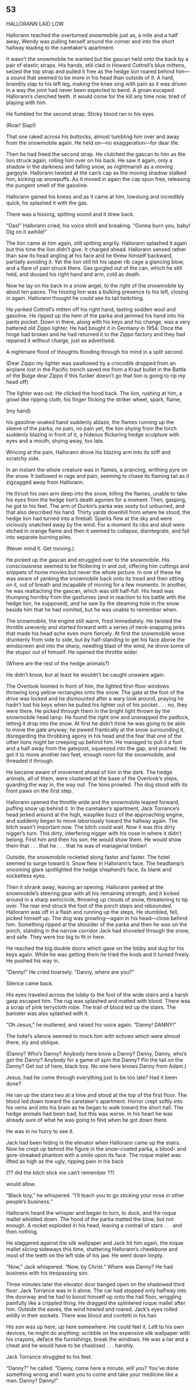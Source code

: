 ## 53

HALLORANN LAID LOW

Hallorann reached the overturned snowmobile just as, a mile and a half away, Wendy was pulling herself around the corner and into the short hallway leading to the caretaker’s apartment.

It wasn’t the snowmobile he wanted but the gascan held onto the back by a pair of elastic straps. His hands, still clad in Howard Cottrell’s blue mittens, seized the top strap and pulled it free as the hedge lion roared behind him—a sound that seemed to be more in his head than outside of it. A hard, brambly slap to his left leg, making the knee sing with pain as it was driven in a way the joint had never been expected to bend. A groan escaped Hallorann’s clenched teeth. It would come for the kill any time now, tired of playing with him.

He fumbled for the second strap. Sticky blood ran in his eyes.

(Roar! Slap!)

That one raked across his buttocks, almost tumbling him over and away from the snowmobile again. He held on—no exaggeration—for dear life.

Then he had freed the second strap. He clutched the gascan to him as the lion struck again, rolling him over on his back. He saw it again, only a shadow in the darkness and falling snow, as nightmarish as a moving gargoyle. Hallorann twisted at the can’s cap as the moving shadow stalked him, kicking up snowpuffs. As it moved in again the cap spun free, releasing the pungent smell of the gasoline.

Hallorann gained his knees and as it came at him, lowslung and incredibly quick, he splashed it with the gas.

There was a hissing, spitting sound and it drew back.

“Gas!” Hallorann cried, his voice shrill and breaking. “Gonna burn you, baby! Dig on it awhile!”

The lion came at him again, still spitting angrily. Hallorann splashed it again but this time the lion didn’t give. It charged ahead. Hallorann sensed rather than saw its head angling at his face and he threw himself backward, partially avoiding it. Yet the lion still hit his upper rib cage a glancing blow, and a flare of pain struck there. Gas gurgled out of the can, which he still held, and doused his right hand and arm, cold as death.

Now he lay on his back in a snow angel, to the right of the snowmobile by about ten paces. The hissing lion was a bulking presence to his left, closing in again. Hallorann thought he could see its tail twitching.

He yanked Cottrell’s mitten off his right hand, tasting sodden wool and gasoline. He ripped up the hem of the parka and jammed his hand into his pants pocket. Down in there, along with his keys and his change, was a very battered old Zippo lighter. He had bought it in Germany in 1954. Once the hinge had broken and he had returned it to the Zippo factory and they had repaired it without charge, just as advertised.

A nightmare flood of thoughts flooding through his mind in a split second.

(Dear Zippo my lighter was swallowed by a crocodile dropped from an airplane lost in the Pacific trench saved me from a Kraut bullet in the Battle of the Bulge dear Zippo if this fucker doesn’t go that lion is going to rip my head off)

The lighter was out. He clicked the hood back. The lion, rushing at him, a growl like ripping cloth, his finger flicking the striker wheel, spark, flame,

(my hand)

his gasoline-soaked hand suddenly ablaze, the flames running up the sleeve of the parka, no pain, no pain yet, the lion shying from the torch suddenly blazing in front of it, a hideous flickering hedge sculpture with eyes and a mouth, shying away, too late.

Wincing at the pain, Hallorann drove his blazing arm into its stiff and scratchy side.

In an instant the whole creature was in flames, a prancing, writhing pyre on the snow. It bellowed in rage and pain, seeming to chase its flaming tail as it zigzagged away from Hallorann.

He thrust his own arm deep into the snow, killing the flames, unable to take his eyes from the hedge lion’s death agonies for a moment. Then, gasping, he got to his feet. The arm of Durkin’s parka was sooty but unburned, and that also described his hand. Thirty yards downhill from where he stood, the hedge lion had turned into a fireball. Sparks flew at the sky and were viciously snatched away by the wind. For a moment its ribs and skull were etched in orange flame and then it seemed to collapse, disintegrate, and fall into separate burning piles.

(Never mind it. Get moving.)

He picked up the gascan and struggled over to the snowmobile. His consciousness seemed to be flickering in and out, offering him cuttings and snippets of home movies but never the whole picture. In one of these he was aware of yanking the snowmobile back onto its tread and then sitting on it, out of breath and incapable of moving for a few moments. In another, he was reattaching the gascan, which was still half-full. His head was thumping horribly from the gasfumes (and in reaction to his battle with the hedge lion, he supposed), and he saw by the steaming hole in the snow beside him that he had vomited, but he was unable to remember when.

The snowmobile, the engine still warm, fired immediately. He twisted the throttle unevenly and started forward with a series of neck-snapping jerks that made his head ache even more fiercely. At first the snowmobile wove drunkenly from side to side, but by half-standing to get his face above the windscreen and into the sharp, needling blast of the wind, he drove some of the stupor out of himself. He opened the throttle wider.

(Where are the rest of the hedge animals?)

He didn’t know, but at least he wouldn’t be caught unaware again.

The Overlook loomed in front of him, the lighted first-floor windows throwing long yellow rectangles onto the snow. The gate at the foot of the drive was locked and he dismounted after a wary look around, praying he hadn’t lost his keys when he pulled his lighter out of his pocket . . . no, they were there. He picked through them in the bright light thrown by the snowmobile head lamp. He found the right one and unsnapped the padlock, letting it drop into the snow. At first he didn’t think he was going to be able to move the gate anyway; he pawed frantically at the snow surrounding it, disregarding the throbbing agony in his head and the fear that one of the other lions might be creeping up behind him. He managed to pull it a foot and a half away from the gatepost, squeezed into the gap, and pushed. He got it to move another two feet, enough room for the snowmobile, and threaded it through.

He became aware of movement ahead of him in the dark. The hedge animals, all of them, were clustered at the base of the Overlook’s steps, guarding the way in, the way out. The lions prowled. The dog stood with its front paws on the first step.

Hallorann opened the throttle wide and the snowmobile leaped forward, puffing snow up behind it. In the caretaker’s apartment, Jack Torrance’s head jerked around at the high, wasplike buzz of the approaching engine, and suddenly began to move laboriously toward the hallway again. The bitch wasn’t important now. The bitch could wait. Now it was this dirty nigger’s turn. This dirty, interfering nigger with his nose in where it didn’t belong. First him and then his son. He would show them. He would show them that . . . that he . . . that he was of managerial timber!

Outside, the snowmobile rocketed along faster and faster. The hotel seemed to surge toward it. Snow flew in Hallorann’s face. The headlamp’s oncoming glare spotlighted the hedge shepherd’s face, its blank and socketless eyes.

Then it shrank away, leaving an opening. Hallorann yanked at the snowmobile’s steering gear with all his remaining strength, and it kicked around in a sharp semicircle, throwing up clouds of snow, threatening to tip over. The rear end struck the foot of the porch steps and rebounded. Hallorann was off in a flash and running up the steps. He stumbled, fell, picked himself up. The dog was growling—again in his head—close behind him. Something ripped at the shoulder of the parka and then he was on the porch, standing in the narrow corridor Jack had shoveled through the snow, and safe. They were too big to fit in here.

He reached the big double doors which gave on the lobby and dug for his keys again. While he was getting them he tried the knob and it turned freely. He pushed his way in.

“Danny!” He cried hoarsely. “Danny, where are you?”

Silence came back.

His eyes traveled across the lobby to the foot of the wide stairs and a harsh gasp escaped him. The rug was splashed and matted with blood. There was a scrap of pink terrycloth robe. The trail of blood led up the stairs. The banister was also splashed with it.

“Oh Jesus,” he muttered, and raised his voice again. “Danny! DANNY!”

The hotel’s silence seemed to mock him with echoes which were almost there, sly and oblique.

(Danny? Who’s Danny? Anybody here know a Danny? Danny, Danny, who’s got the Danny? Anybody for a game of spin the Danny? Pin the tail on the Danny? Get out of here, black boy. No one here knows Danny from Adam.)

Jesus, had he come through everything just to be too late? Had it been done?

He ran up the stairs two at a time and stood at the top of the first floor. The blood led down toward the caretaker’s apartment. Horror crept softly into his veins and into his brain as he began to walk toward the short hall. The hedge animals had been bad, but this was worse. In his heart he was already sure of what he was going to find when he got down there.

He was in no hurry to see it.

Jack had been hiding in the elevator when Hallorann came up the stairs. Now he crept up behind the figure in the snow-coated parka, a blood- and gore-streaked phantom with a smile upon its face. The roque mallet was lifted as high as the ugly, ripping pain in his back

(?? did the bitch stick me can’t remember ??)

would allow.

“Black boy,” he whispered. “I’ll teach you to go sticking your nose in other people’s business.”

Hallorann heard the whisper and began to turn, to duck, and the roque mallet whistled down. The hood of the parka matted the blow, but not enough. A rocket exploded in his head, leaving a contrail of stars . . . and then nothing.

He staggered against the silk wallpaper and Jack hit him again, the roque mallet slicing sideways this time, shattering Hallorann’s cheekbone and most of the teeth on the left side of his jaw. He went down limply.

“Now,” Jack whispered. “Now, by Christ.” Where was Danny? He had business with his trespassing son.



Three minutes later the elevator door banged open on the shadowed third floor. Jack Torrance was in it alone. The car had stopped only halfway into the doorway and he had to boost himself up onto the hall floor, wriggling painfully like a crippled thing. He dragged the splintered roque mallet after him. Outside the eaves, the wind howled and roared. Jack’s eyes rolled wildly in their sockets. There was blood and confetti in his hair.

His son was up here, up here somewhere. He could feel it. Left to his own devices, he might do anything: scribble on the expensive silk wallpaper with his crayons, deface the furnishings, break the windows. He was a liar and a cheat and he would have to be chastised . . . harshly.

Jack Torrance struggled to his feet.

“Danny?” he called. “Danny, come here a minute, will you? You’ve done something wrong and I want you to come and take your medicine like a man. Danny? Danny!”





